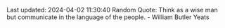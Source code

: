 Last updated: 2024-04-02 11:30:40
Random Quote: Think as a wise man but communicate in the language of the people. - William Butler Yeats